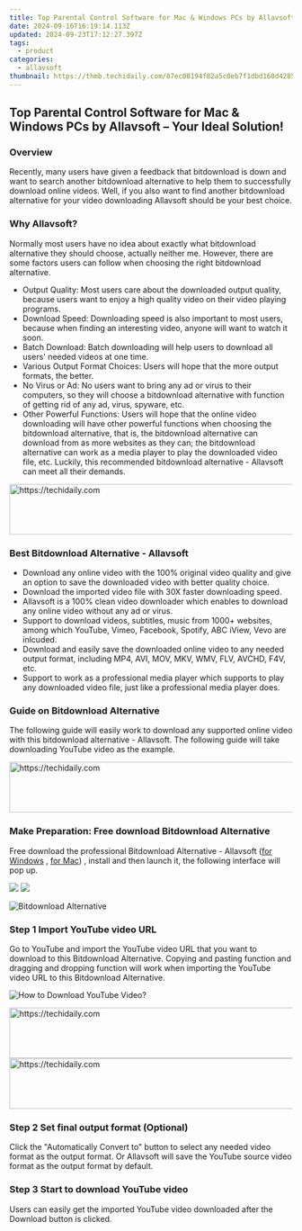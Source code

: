```yaml
---
title: Top Parental Control Software for Mac & Windows PCs by Allavsoft – Your Ideal Solution!
date: 2024-09-16T16:19:14.113Z
updated: 2024-09-23T17:12:27.397Z
tags:
  - product
categories:
  - allavsoft
thumbnail: https://thmb.techidaily.com/07ec08194f82a5c0eb7f1dbd160d4285a74e061c99e34448dc11e18d2afb1ddd.png
---
```


## Top Parental Control Software for Mac & Windows PCs by Allavsoft – Your Ideal Solution!

### Overview

Recently, many users have given a feedback that bitdownload is down and want to search another bitdownload alternative to help them to successfully download online videos. Well, if you also want to find another bitdownload alternative for your video downloading Allavsoft should be your best choice.

### Why Allavsoft?

Normally most users have no idea about exactly what bitdownload alternative they should choose, actually neither me. However, there are some factors users can follow when choosing the right bitdownload alternative.

* Output Quality: Most users care about the downloaded output quality, because users want to enjoy a high quality video on their video playing programs.
* Download Speed: Downloading speed is also important to most users, because when finding an interesting video, anyone will want to watch it soon.
* Batch Download: Batch downloading will help users to download all users' needed videos at one time.
* Various Output Format Choices: Users will hope that the more output formats, the better.
* No Virus or Ad: No users want to bring any ad or virus to their computers, so they will choose a bitdownload alternative with function of getting rid of any ad, virus, spyware, etc.
* Other Powerful Functions: Users will hope that the online video downloading will have other powerful functions when choosing the bitdownload alternative, that is, the bitdownload alternative can download from as more websites as they can; the bitdownload alternative can work as a media player to play the downloaded video file, etc. Luckily, this recommended bitdownload alternative - Allavsoft can meet all their demands.

<!-- affiliate ads begin -->
<a href="https://ephamedtechinc.pxf.io/c/5597632/2137219/26400" target="_top" id="2137219">
  <img src="//a.impactradius-go.com/display-ad/26400-2137219" border="0" alt="https://techidaily.com" width="728" height="90"/>
</a>
<img height="0" width="0" src="https://ephamedtechinc.pxf.io/i/5597632/2137219/26400" style="position:absolute;visibility:hidden;" border="0" />
<!-- affiliate ads end -->

### Best Bitdownload Alternative - Allavsoft

* Download any online video with the 100% original video quality and give an option to save the downloaded video with better quality choice.
* Download the imported video file with 30X faster downloading speed.
* Allavsoft is a 100% clean video downloader which enables to download any online video without any ad or virus.
* Support to download videos, subtitles, music from 1000+ websites, among which YouTube, Vimeo, Facebook, Spotify, ABC iView, Vevo are inlcuded.
* Download and easily save the downloaded online video to any needed output format, including MP4, AVI, MOV, MKV, WMV, FLV, AVCHD, F4V, etc.
* Support to work as a professional media player which supports to play any downloaded video file, just like a professional media player does.

### Guide on Bitdownload Alternative

The following guide will easily work to download any supported online video with this bitdownload alternative - Allavsoft. The following guide will take downloading YouTube video as the example.

<!-- affiliate ads begin -->
<a href="https://imp.i357552.net/c/5597632/947746/11832" target="_top" id="947746">
  <img src="//a.impactradius-go.com/display-ad/11832-947746" border="0" alt="https://techidaily.com" width="728" height="90"/>
</a>
<img height="0" width="0" src="https://imp.i357552.net/i/5597632/947746/11832" style="position:absolute;visibility:hidden;" border="0" />
<!-- affiliate ads end -->

### Make Preparation: Free download Bitdownload Alternative

Free download the professional Bitdownload Alternative - Allavsoft ([for Windows](https://tools.techidaily.com/allavsoft/products/) , [for Mac](https://tools.techidaily.com/allavsoft/products/)) , install and then launch it, the following interface will pop up.

[![](https://www.allavsoft.com/how-to/../images/how-to/free-download-win.jpg)](https://tools.techidaily.com/allavsoft/products/) [![](https://www.allavsoft.com/how-to/../images/how-to/free-download-mac.jpg)](https://tools.techidaily.com/allavsoft/products/)

![Bitdownload Alternative](https://www.allavsoft.com/how-to/../images/allavsoft/screen-shot-600.jpg)

### Step 1 Import YouTube video URL

Go to YouTube and import the YouTube video URL that you want to download to this Bitdownload Alternative. Copying and pasting function and dragging and dropping function will work when importing the YouTube video URL to this Bitdownload Alternative.

![How to Download YouTube Video?](https://www.allavsoft.com/how-to/../images/how-to/download-rtmp-video/download-rtmp-video.jpg)

<!-- affiliate ads begin -->
<a href="https://appsumo.8odi.net/c/5597632/2105883/7443" target="_top" id="2105883">
  <img src="//a.impactradius-go.com/display-ad/7443-2105883" border="0" alt="https://techidaily.com" width="728" height="90"/>
</a>
<img height="0" width="0" src="https://appsumo.8odi.net/i/5597632/2105883/7443" style="position:absolute;visibility:hidden;" border="0" />
<!-- affiliate ads end -->

<!-- affiliate ads begin -->
<a href="https://zebaoaffiliateprogram.pxf.io/c/5597632/2137974/21526" target="_top" id="2137974">
  <img src="//a.impactradius-go.com/display-ad/21526-2137974" border="0" alt="https://techidaily.com" width="728" height="90"/>
</a>
<img height="0" width="0" src="https://zebaoaffiliateprogram.pxf.io/i/5597632/2137974/21526" style="position:absolute;visibility:hidden;" border="0" />
<!-- affiliate ads end -->

### Step 2 Set final output format (Optional)

Click the "Automatically Convert to" button to select any needed video format as the output format. Or Allavsoft will save the YouTube source video format as the output format by default.

### Step 3 Start to download YouTube video

Users can easily get the imported YouTube video downloaded after the Download button is clicked.

<ins class="adsbygoogle"
     style="display:block"
     data-ad-format="autorelaxed"
     data-ad-client="ca-pub-7571918770474297"
     data-ad-slot="1223367746"></ins>

<ins class="adsbygoogle"
     style="display:block"
     data-ad-client="ca-pub-7571918770474297"
     data-ad-slot="8358498916"
     data-ad-format="auto"
     data-full-width-responsive="true"></ins>



